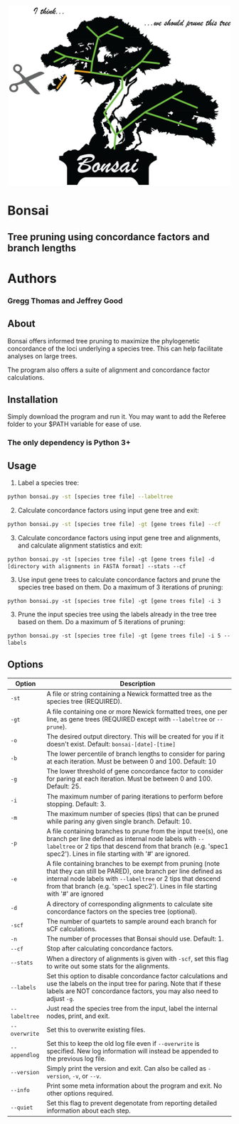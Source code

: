 <p align="center"><img align="center" width="500" height="405" src="https://github.com/gwct/bonsai/blob/main/img/bonsai.png?raw=true"></p>

# Bonsai

## Tree pruning using concordance factors and branch lengths

# Authors

### Gregg Thomas and Jeffrey Good

## About

Bonsai offers informed tree pruning to maximize the phylogenetic concordance of the loci underlying a species tree. This can help facilitate analyses on large trees.

The program also offers a suite of alignment and concordance factor calculations.

## Installation

Simply download the program and run it. You may want to add the Referee folder to your $PATH variable for ease of use.
### The only dependency is Python 3+

## Usage

1. Label a species tree:

```bash
python bonsai.py -st [species tree file] --labeltree
```

2. Calculate concordance factors using input gene tree and exit:

```bash
python bonsai.py -st [species tree file] -gt [gene trees file] --cf
```

3. Calculate concordance factors using input gene tree and alignments, and calculate alignment statistics and exit:

```
python bonsai.py -st [species tree file] -gt [gene trees file] -d [directory with alignments in FASTA format] --stats --cf
```

3. Use input gene trees to calculate concordance factors and prune the species tree based on them. Do a maximum of 3 iterations of pruning:

```
python bonsai.py -st [species tree file] -gt [gene trees file] -i 3
```

3. Prune the input species tree using the labels already in the tree tree based on them. Do a maximum of 5 iterations of pruning:

```
python bonsai.py -st [species tree file] -gt [gene trees file] -i 5 --labels
```

## Options

| Option | Description | 
| ------ | ----------- |
| `-st` | A file or string containing a Newick formatted tree as the species tree (REQUIRED). |
| `-gt` | A file containing one or more Newick formatted trees, one per line, as gene trees (REQUIRED except with `--labeltree` or `--prune`). |
| `-o` | The desired output directory. This will be created for you if it doesn't exist. Default: `bonsai-[date]-[time]` |
| `-b` | The lower percentile of branch lengths to consider for paring at each iteration. Must be between 0 and 100. Default: 10 |
| `-g` | The lower threshold of gene concordance factor to consider for paring at each iteration. Must be between 0 and 100. Default: 25. |
| `-i` | The maximum number of paring iterations to perform before stopping. Default: 3. |
| `-m` | The maximum number of species (tips) that can be pruned while paring any given single branch. Default: 10. |
| `-p` | A file containing branches to prune from the input tree(s), one branch per line defined as internal node labels with `--labeltree` or 2 tips that descend from that branch (e.g. 'spec1 spec2'). Lines in file starting with '#' are ignored. |
| `-e` | A file containing branches to be exempt from pruning (note that they can still be PARED), one branch per line defined as internal node labels with `--labeltree` or 2 tips that descend from that branch (e.g. 'spec1 spec2'). Lines in file starting with '#' are ignored |
| `-d` | A directory of corresponding alignments to calculate site concordance factors on the species tree (optional). |
| `-scf` | The number of quartets to sample around each branch for sCF calculations. |
| `-n` | The number of processes that Bonsai should use. Default: 1. |
| `--cf` | Stop after calculating concordance factors. |
| `--stats` | When a directory of alignments is given with `-scf`, set this flag to write out some stats for the alignments. |
| `--labels` | Set this option to disable concordance factor calculations and use the labels on the input tree for paring. Note that if these labels are NOT concordance factors, you may also need to adjust `-g`. |
| `--labeltree` | Just read the species tree from the input, label the internal nodes, print, and exit. |
| `--overwrite` | Set this to overwrite existing files. |
| `--appendlog` | Set this to keep the old log file even if `--overwrite` is specified. New log information will instead be appended to the previous log file. |
| `--version` | Simply print the version and exit. Can also be called as `-version`, `-v`, or `--v`. |
| `--info` |  Print some meta information about the program and exit. No other options required. |
| `--quiet` | Set this flag to prevent degenotate from reporting detailed information about each step. |



